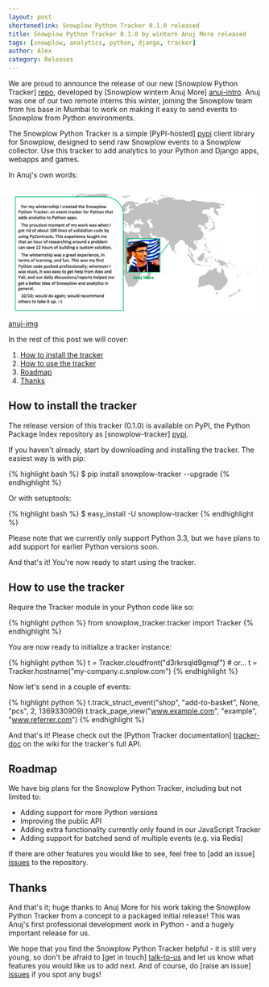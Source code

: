 ```yaml
---
layout: post
shortenedlink: Snowplow Python Tracker 0.1.0 released
title: Snowplow Python Tracker 0.1.0 by wintern Anuj More released
tags: [snowplow, analytics, python, django, tracker]
author: Alex
category: Releases
---
```


We are proud to announce the release of our new [Snowplow Python Tracker] [repo], developed by [Snowplow wintern Anuj More] [anuj-intro]. Anuj was one of our two remote interns this winter, joining the Snowplow team from his base in Mumbai to work on making it easy to send events to Snowplow from Python environments.

The Snowplow Python Tracker is a simple [PyPI-hosted] [pypi] client library for Snowplow, designed to send raw Snowplow events to a Snowplow collector. Use this tracker to add analytics to your Python and Django apps, webapps and games.

In Anuj's own words:

![anuj-img] [anuj-img]

In the rest of this post we will cover:

1. [How to install the tracker](/blog/2014/03/28/snowplow-python-tracker-0.1.0-released/#get)
2. [How to use the tracker](/blog/2014/03/28/snowplow-python-tracker-0.1.0-released/#usage)
3. [Roadmap](/blog/2014/03/28/snowplow-python-tracker-0.1.0-released/#roadmap)
4. [Thanks](/blog/2014/03/28/snowplow-python-tracker-0.1.0-released/#thanks)

<!--more-->

<div class="html">
<h2><a name="get">How to install the tracker</a></h2>
</div>

The release version of this tracker (0.1.0) is available on PyPI, the Python Package Index repository as [snowplow-tracker] [pypi].

If you haven't already, start by downloading and installing the tracker. The easiest way is with pip:

{% highlight bash %}
$ pip install snowplow-tracker --upgrade
{% endhighlight %}

Or with setuptools:

{% highlight bash %}
$ easy_install -U snowplow-tracker
{% endhighlight %}

Please note that we currently only support Python 3.3, but we have plans to add support for earlier Python versions soon.

And that's it! You're now ready to start using the tracker.

<div class="html">
<h2><a name="usage">How to use the tracker</a></h2>
</div>

Require the Tracker module in your Python code like so:

{% highlight python %}
from snowplow_tracker.tracker import Tracker
{% endhighlight %}

You are now ready to initialize a tracker instance:

{% highlight python %}
t = Tracker.cloudfront("d3rkrsqld9gmqf") # or...
t = Tracker.hostname("my-company.c.snplow.com")
{% endhighlight %}

Now let's send in a couple of events:

{% highlight python %}
t.track_struct_event("shop", "add-to-basket", None, "pcs", 2, 1369330909)
t.track_page_view("www.example.com", "example", "www.referrer.com")
{% endhighlight %}

And that's it! Please check out the [Python Tracker documentation] [tracker-doc] on the wiki for the tracker's full API.

<div class="html">
<h2><a name="roadmap">Roadmap</a></h2>
</div>

We have big plans for the Snowplow Python Tracker, including but not limited to:

* Adding support for more Python versions
* Improving the public API
* Adding extra functionality currently only found in our JavaScript Tracker
* Adding support for batched send of multiple events (e.g. via Redis)

If there are other features you would like to see, feel free to [add an issue] [issues] to the repository.

<div class="html">
<h2><a name="thanks">Thanks</a></h2>
</div>

And that's it; huge thanks to Anuj More for his work taking the Snowplow Python Tracker from a concept to a packaged initial release! This was Anuj's first professional development work in Python - and a hugely important release for us.

We hope that you find the Snowplow Python Tracker helpful - it is still very young, so don't be afraid to [get in touch] [talk-to-us] and let us know what features you would like us to add next. And of course, do [raise an issue] [issues] if you spot any bugs!

[anuj-intro]: /blog/2013/12/20/introducing-our-snowplow-winterns/
[anuj-img]: /assets/img/blog/2014/03/anuj-python-tracker.png

[tracker-doc]: https://github.com/snowplow/snowplow/wiki/Python-Tracker
[repo]: https://github.com/snowplow/snowplow-python-tracker
[pypi]: https://pypi.python.org/pypi/snowplow-tracker/0.1.0

[talk-to-us]: https://github.com/snowplow/snowplow/wiki/Talk-to-us
[issues]: https://github.com/snowplow/snowplow/issues
